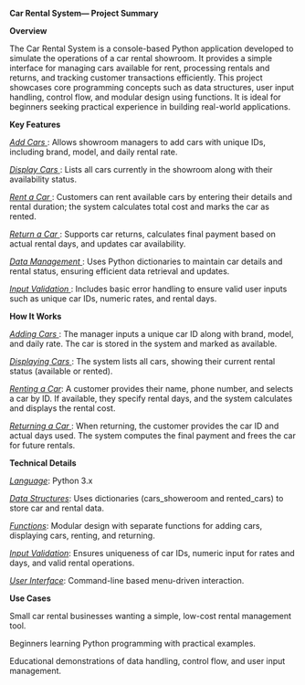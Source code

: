 **Car Rental System— Project Summary**

__Overview__

The Car Rental System is a console-based Python application developed to simulate the operations of a car rental showroom. It provides a simple interface for managing cars available for rent, processing rentals and returns, and tracking customer transactions efficiently.
This project showcases core programming concepts such as data structures, user input handling, control flow, and modular design using functions. It is ideal for beginners seeking practical experience in building real-world applications.

__Key Features__

<u><em> Add Cars </em></u>: Allows showroom managers to add cars with unique IDs, including brand, model, and daily rental rate.

<u><em>Display Cars </em></u>: Lists all cars currently in the showroom along with their availability status.

<u><em>Rent a Car </em></u>: Customers can rent available cars by entering their details and rental duration; the system calculates total cost and marks the car as rented.

<u><em>Return a Car </em></u>: Supports car returns, calculates final payment based on actual rental days, and updates car availability.

<u><em>Data Management </em></u>: Uses Python dictionaries to maintain car details and rental status, ensuring efficient data retrieval and updates.

<u><em>Input Validation </em></u>: Includes basic error handling to ensure valid user inputs such as unique car IDs, numeric rates, and rental days.

__How It Works__

<u><em>Adding Cars </em></u>: The manager inputs a unique car ID along with brand, model, and daily rate. The car is stored in the system and marked as available.

<u><em>Displaying Cars </em></u>: The system lists all cars, showing their current rental status (available or rented).

<u><em>Renting a Car</em></u>: A customer provides their name, phone number, and selects a car by ID. If available, they specify rental days, and the system calculates and displays the rental cost.

<u><em>Returning a Car </em></u>: When returning, the customer provides the car ID and actual days used. The system computes the final payment and frees the car for future rentals.

__Technical Details__

<u><em>Language</em></u>: Python 3.x

<u><em>Data Structures</em></u>: Uses dictionaries (cars_showeroom and rented_cars) to store car and rental data.

<u><em>Functions</em></u>: Modular design with separate functions for adding cars, displaying cars, renting, and returning.

<u><em>Input Validation</em></u>: Ensures uniqueness of car IDs, numeric input for rates and days, and valid rental operations.

<u><em>User Interface</em></u>: Command-line based menu-driven interaction.

__Use Cases__

Small car rental businesses wanting a simple, low-cost rental management tool.

Beginners learning Python programming with practical examples.

Educational demonstrations of data handling, control flow, and user input management.
